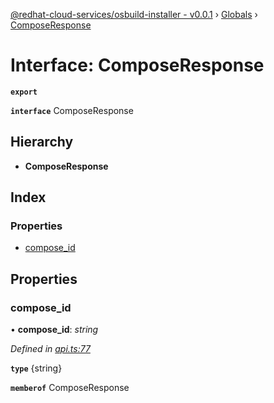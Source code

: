 [@redhat-cloud-services/osbuild-installer - v0.0.1](../README.md) › [Globals](../globals.md) › [ComposeResponse](composeresponse.md)

# Interface: ComposeResponse

**`export`** 

**`interface`** ComposeResponse

## Hierarchy

* **ComposeResponse**

## Index

### Properties

* [compose_id](composeresponse.md#compose_id)

## Properties

###  compose_id

• **compose_id**: *string*

*Defined in [api.ts:77](https://github.com/Gundersanne/javascript-clients/blob/master/packages/osbuild-installer/api.ts#L77)*

**`type`** {string}

**`memberof`** ComposeResponse
